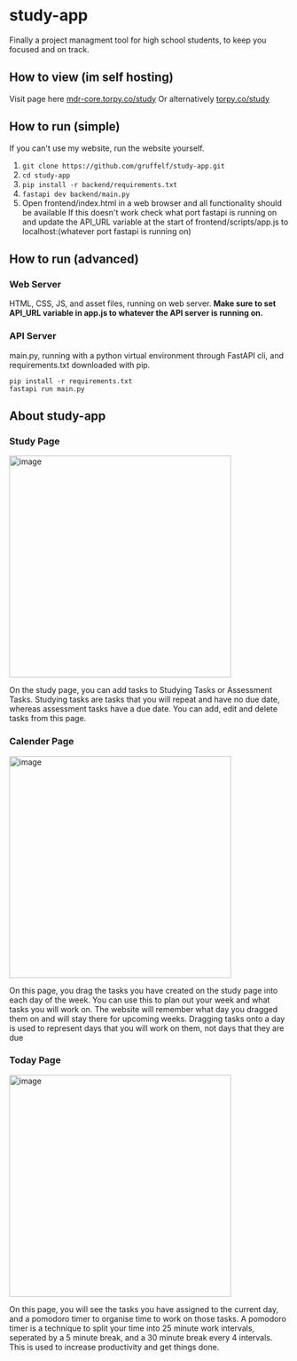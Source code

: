 # study-app
Finally a project managment tool for high school students, to keep you focused and on track.

## How to view (im self hosting)
Visit page here [mdr-core.torpy.co/study](https://mdr-core.torpy.co/study)
Or alternatively [torpy.co/study](https://torpy.co/study)

## How to run (simple)
If you can't use my website, run the website yourself.
1. ```git clone https://github.com/gruffelf/study-app.git```
2. ```cd study-app```
3. ```pip install -r backend/requirements.txt```
4. ```fastapi dev backend/main.py```
5. Open frontend/index.html in a web browser and all functionality should be available
If this doesn't work check what port fastapi is running on and update the API_URL variable at the start of frontend/scripts/app.js to localhost:(whatever port fastapi is running on)

## How to run (advanced)
### Web Server
HTML, CSS, JS, and asset files, running on web server.
**Make sure to set API_URL variable in app.js to whatever the API server is running on.**

### API Server
main.py, running with a python virtual environment through FastAPI cli, and requirements.txt downloaded with pip.
```
pip install -r requirements.txt
fastapi run main.py
```

## About study-app

### Study Page
<img width="400" height="auto" alt="image" src="https://github.com/user-attachments/assets/fa1b9b6b-4bc2-43eb-8c2a-4a30a86ad023" />

On the study page, you can add tasks to Studying Tasks or Assessment Tasks. Studying tasks are tasks that you will repeat and have no due date, whereas assessment tasks have a due date. You can add, edit and delete tasks from this page.

### Calender Page
<img width="400" height="auto" alt="image" src="https://github.com/user-attachments/assets/523ff3b7-857a-4fbb-b5f1-aef035af4f6d" />

On this page, you drag the tasks you have created on the study page into each day of the week. You can use this to plan out your week and what tasks you will work on. The website will remember what day you dragged them on and will stay there for upcoming weeks. Dragging tasks onto a day is used to represent days that you will work on them, not days that they are due

### Today Page
<img width="400" height="auto" alt="image" src="https://github.com/user-attachments/assets/a3f7df0c-a1c9-4b84-a540-40660d0195c0" />

On this page, you will see the tasks you have assigned to the current day, and a pomodoro timer to organise time to work on those tasks. A pomodoro timer is a technique to split your time into 25 minute work intervals, seperated by a 5 minute break, and a 30 minute break every 4 intervals. This is used to increase productivity and get things done.
